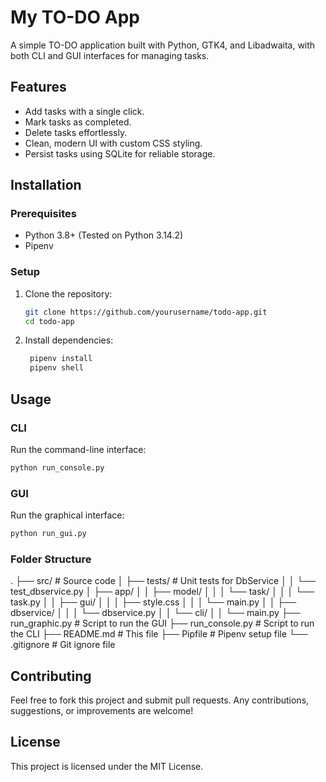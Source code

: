 # My TO-DO App

A simple TO-DO application built with Python, GTK4, and Libadwaita, with both CLI and GUI interfaces for managing tasks.

## Features

- Add tasks with a single click.
- Mark tasks as completed.
- Delete tasks effortlessly.
- Clean, modern UI with custom CSS styling.
- Persist tasks using SQLite for reliable storage.

## Installation

### Prerequisites

- Python 3.8+ (Tested on Python 3.14.2)
- Pipenv

### Setup

1. Clone the repository:
    ```sh
    git clone https://github.com/yourusername/todo-app.git
    cd todo-app
    ```
2. Install dependencies:
   ```sh
    pipenv install
    pipenv shell
    ```
## Usage

### CLI

Run the command-line interface:
   ```sh
   python run_console.py
   ```
### GUI
Run the graphical interface:
   ```sh
   python run_gui.py
   ```
### Folder Structure
.
├── src/                # Source code
│   ├── tests/          # Unit tests for DbService
│   │   └── test_dbservice.py
│   ├── app/
│   │   ├── model/
│   │   │   └── task/
│   │   │       └── task.py
│   │   ├── gui/
│   │   │   ├── style.css
│   │   │   └── main.py
│   │   ├── dbservice/
│   │   │   └── dbservice.py
│   │   └── cli/
│   │       └── main.py
├── run_graphic.py      # Script to run the GUI
├── run_console.py      # Script to run the CLI
├── README.md           # This file
├── Pipfile             # Pipenv setup file
└── .gitignore          # Git ignore file
## Contributing
Feel free to fork this project and submit pull requests. Any contributions, suggestions, or improvements are welcome!
## License
This project is licensed under the MIT License.
